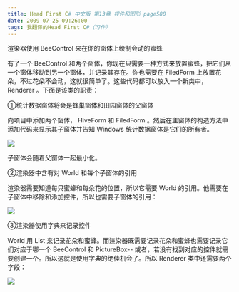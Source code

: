 ```yaml
---
title: Head First C# 中文版 第13章 控件和图形 page580
date: 2009-07-25 09:26:00
tags: 我翻译的Head First C#（习作）
---
```

渲染器使用  BeeControl  来在你的窗体上绘制会动的蜜蜂

  

有了一个  BeeControl  和两个窗体，你现在只需要一种方式来放置蜜蜂，把它们从一个窗体移动到另一个窗体，并记录其存在。你也需要在
FiledForm  上放置花朵，不过花朵不会动，这就很简单了。这些代码都可以放入一个新类中，  Renderer  。下面是该类的职责：

  

①统计数据窗体将会是蜂巢窗体和田园窗体的父窗体

  

向项目中添加两个窗体，  HiveForm  和  FiledForm  。然后在主窗体的构造方法中添加代码来显示其子窗体并告知  Windows
统计数据窗体是它们的所有者。

  

![](http://student.csdn.net/attachment/200907/25/39098_1248485216MEXM.jpg)

子窗体会随着父窗体一起最小化。

  

②渲染器中含有对  World  和每个子窗体的引用

  

渲染器需要知道每只蜜蜂和每朵花的位置，所以它需要  World  的引用。他需要在子窗体中移除和添加控件，所以也需要子窗体的引用：

  

![](http://student.csdn.net/attachment/200907/25/39098_1248485216bak2.jpg)

③渲染器使用字典来记录控件

  

World  用  List  来记录花朵和蜜蜂。而渲染器既需要记录花朵和蜜蜂也需要记录它们对应于哪一个  BeeControl  和
PictureBox--  或者，若没有找到对应的控件就需要创建一个。所以这就是使用字典的绝佳机会了。所以  Renderer  类中还需要两个字段：

  

![](http://student.csdn.net/attachment/200907/25/39098_1248485216YtIi.jpg)



